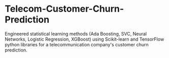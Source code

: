# Telecom-Customer-Churn-Prediction
Engineered statistical learning methods (Ada Boosting, SVC, Neural Networks, Logistic Regression, XGBoost) using Scikit-learn and TensorFlow python libraries for a telecommunication company's customer churn prediction. 

